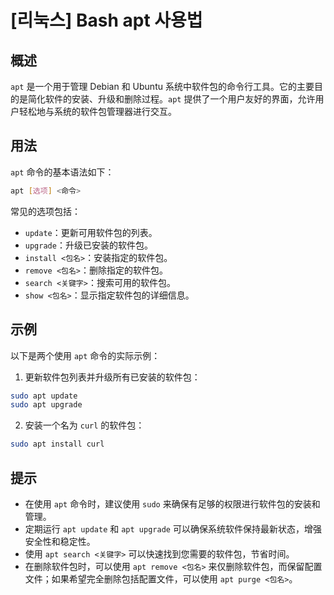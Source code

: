 # [리눅스] Bash apt 사용법

## 概述
`apt` 是一个用于管理 Debian 和 Ubuntu 系统中软件包的命令行工具。它的主要目的是简化软件的安装、升级和删除过程。`apt` 提供了一个用户友好的界面，允许用户轻松地与系统的软件包管理器进行交互。

## 用法
`apt` 命令的基本语法如下：

```bash
apt [选项] <命令>
```

常见的选项包括：

- `update`：更新可用软件包的列表。
- `upgrade`：升级已安装的软件包。
- `install <包名>`：安装指定的软件包。
- `remove <包名>`：删除指定的软件包。
- `search <关键字>`：搜索可用的软件包。
- `show <包名>`：显示指定软件包的详细信息。

## 示例
以下是两个使用 `apt` 命令的实际示例：

1. 更新软件包列表并升级所有已安装的软件包：

```bash
sudo apt update
sudo apt upgrade
```

2. 安装一个名为 `curl` 的软件包：

```bash
sudo apt install curl
```

## 提示
- 在使用 `apt` 命令时，建议使用 `sudo` 来确保有足够的权限进行软件包的安装和管理。
- 定期运行 `apt update` 和 `apt upgrade` 可以确保系统软件保持最新状态，增强安全性和稳定性。
- 使用 `apt search <关键字>` 可以快速找到您需要的软件包，节省时间。
- 在删除软件包时，可以使用 `apt remove <包名>` 来仅删除软件包，而保留配置文件；如果希望完全删除包括配置文件，可以使用 `apt purge <包名>`。